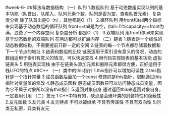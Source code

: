 #week-6-
##算法与数据结构
    （一）队列
            1.数组队列
               基于动态数组实现队列的基本功能（队首出，队尾入，队列元素个数，队列是否为空，查看队首元素）
               复杂度分析
                    除了队首出是O（n），其他都是O（1）
            2.循环队列
                用front和tail两个指标来实现基于动态数组的循环队列
                front==tail是为空，(tail+1)%capacity==front为满，浪费了一个内存空间
                复杂度分析
                     都是O（1）
            3.双端队列
                 用front和tail来实现基于动态数组的双端队列
                 在两边都可以扩展内存
     （二）链表
            1.链表是一个线性的动态数据结构，不需要提前开辟一定的空间
            2.链表的每一个节点都存储着数据和下一个节点的地址
            3.链表和数组的比较
                 链表适用于索引没有意义的情况，动态的
                 数组适用于索引有意义的情况，可以快速查找
            4.用代码实现链表的基本功能
                 虚拟链表头
            5.用链表实现栈
                 由于在链表头添加元素和删除元素都很方便，正好适用于栈LIFO的特点
##C++
      （一）类中的this指针
            1.this指针可以增加可读性
            2.this指针是一个指针常量
            3.成员函数后面加一个const
                  修饰的是this指针，限制通过this指针对变量值的修改
            4.静态成员函数
                  静态成员函数只可以访问静态成员变量，因为它不属于对象所以没有this指针
            5.返回对象自身
                  通过返回this来返回对象自身，一定要用引用
        （二）友元
            1.C++中特有的，缺点是会破坏类的封装特性和隐蔽性
            2.友元函数
            3.友元类
            4.友元特点
                  不可以被继承
                  不具有传递性
                  不具有双向性
            5.同类无私密，异类有友元

                
